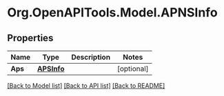 
# Org.OpenAPITools.Model.APNSInfo

## Properties

Name | Type | Description | Notes
------------ | ------------- | ------------- | -------------
**Aps** | [**APSInfo**](APSInfo.md) |  | [optional] 

[[Back to Model list]](../README.md#documentation-for-models)
[[Back to API list]](../README.md#documentation-for-api-endpoints)
[[Back to README]](../README.md)

